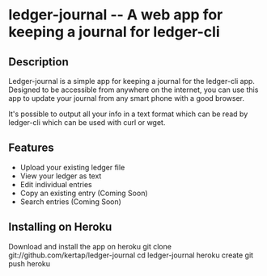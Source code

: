 ledger-journal -- A web app for keeping a journal for ledger-cli
================================================================
## Description

Ledger-journal is a simple app for keeping a journal for the ledger-cli app. Designed to be accessible from anywhere on the internet, you can use this app to update your journal from any smart phone with a good browser.

It's possible to output all your info in a text format which can be read by ledger-cli which can be used with curl or wget.

## Features
* Upload your existing ledger file
* View your ledger as text
* Edit individual entries
* Copy an existing entry (Coming Soon)
* Search entries (Coming Soon)

## Installing on Heroku
Download and install the app on heroku
	git clone git://github.com/kertap/ledger-journal
	cd ledger-journal
	heroku create
	git push heroku